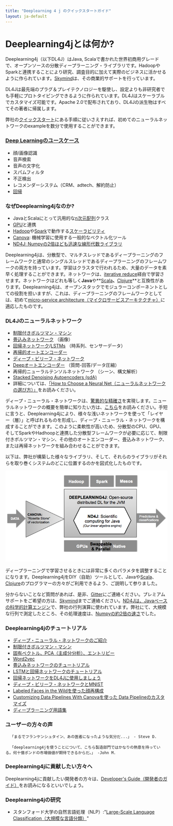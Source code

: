```yaml
---
title: "Deeplearning 4 j のクイックスタートガイド"
layout: ja-default
---
```


# Deeplearning4jとは何か?

Deeplearning4j（以下DL4J）はJava, Scalaで書かれた世界初商用グレードで、オープンソースの分散ディープラーニング・ライブラリです。Hadoopや Sparkと連携することにより研究、調査目的に加えて実際のビジネスに活かせるように作られています。[Skymind](http://skymind.io)は、その商業的サポートを行っています。

DL4Jは最先端のプラグ＆プレイテクノロジーを駆使し、設定よりも非研究者でも手軽にプロトタイピングできるように作られています。DL4Jはスケーラブルでカスタマイズ可能です。Apache 2.0で配布されており、DL4Jの派生物はすべてその著者に帰属します。

弊社の[クイックスタート](./ja-quickstart)にある手順に従いさえすれば、初めてのニューラルネットワークのexampleを数分で使用することができます。

### [Deep Learningのユースケース](./use_cases.html)

* 顔/画像認識
* 音声検索
* 音声の文字化
* スパムフィルタ
* 不正検出 
* レコメンダーシステム（CRM、adtech、解約防止）
* [回帰](./linear-regression.html)

### なぜDeeplearning4jなのか? 

* JavaとScalaにとって汎用的な[n次元配列](http://nd4j.org/)クラス
* [GPU](http://nd4j.org/gpu_native_backends.html)と連携
* [Hadoop](https://github.com/deeplearning4j/deeplearning4j/tree/master/deeplearning4j-scaleout/hadoop-yarn)や[Spark](./gpu_aws.html)で動作する[スケーラビリティ](./spark.html) 
* [Canova](./canova.html): 機械学習に使用する一般的なベクトル化ツール
* [ND4J: Numpyの2倍ほども迅速な線形代数ライブラリ](http://nd4j.org/benchmarking)

Deeplearning4jは、分散型で、マルチスレッドであるディープラーニングのフレームワークと通常のシングルスレッドであるディープラーニングのフレームワークの両方を持っています。学習はクラスタで行われるため、大量のデータを素早く処理することができます。ネットワークは、[iterative reduce](./iterativereduce.html)経由で学習させます。ネットワークはどれも等しく**Java**や**[Scala](http://nd4j.org/scala.html)**、**[Clojure](https://github.com/wildermuthn/d4lj-iris-example-clj/blob/master/src/dl4j_clj_example/core.clj)**と互換性があります。Deeplearning4jは、オープンスタックでモジュラーコンポーネントとしての役割を担いますが、これは、ディープラーニングのフレームワークとしては、初めて[micro-service architecture（マイクロサービスアーキテクチャ）](http://microservices.io/patterns/microservices.html)に適応したものです。

### DL4Jのニューラルネットワーク

* [制限付きボルツマン・マシン](./ja-restrictedboltzmannmachine.html)
* [畳込みネットワーク](./convolutionalnets.html) （画像）
* [回帰ネットワーク](./usingrnns.html)/[LSTMs](./lstm.html) （時系列、センサーデータ）
* [再帰的オートエンコーダー](https://github.com/deeplearning4j/deeplearning4j/blob/master/deeplearning4j-core/src/main/java/org/deeplearning4j/nn/layers/feedforward/autoencoder/recursive/RecursiveAutoEncoder.java)
* [ディープ・ビリーフ・ネットワーク](./deepbeliefnetwork.html)
* [Deepオートエンコーダー](http://deeplearning4j.org/deepautoencoder.html) （質問-回答/データ圧縮）
* 再帰的ニューラルテンソルネットワーク （シーン、構文解析）
* [Stacked Denoising Autoencoders (sdA)](./stackeddenoisingautoencoder.html)
* 詳細については、[「How to Choose a Neural Net（ニューラルネットワークの選び方）」](./neuralnetworktable.html)をお読みください。

ディープ・ニューラル・ネットワークは、[驚異的な精確さ](./accuracy)を実現します。ニューラルネットワークの概要を簡単に知りたい方は、[こちら](./ja-neuralnet-overview)をお読みください。手短に言うと、Deeplearning4jにより、様々な浅いネットワークを使って「レイヤー（層）」と呼ばれるものを形成し、ディープ・ニューラル・ネットワークを構成することができます。このように柔軟性が高いため、分散型のCPU、GPU、そしてSparkやHadhoopと連携した分散型フレームワークが必要に応じて、制限付きボルツマン・マシン、その他のオートエンコーダー、畳込みネットワーク、または再帰ネットワークを組み合わせることができます。 

以下は、弊社が構築した様々なライブラリ、そして、それらのライブラリがそれらを取り巻くシステムのどこに位置するのかを図式化したものです。

![Alt text](./img/schematic_overview.png)

ディープラーニングで学習させるときには非常に多くのパラメタを調整することになります。Deeplearning4jをDIY（自助）ツールとして、Javaや[Scala](https://github.com/deeplearning4j/nd4s)、[Clojure](https://github.com/whilo/clj-nd4j)のプログラマーの方々がご利用できるよう、ご説明して参りました。

分からないことなど質問があれば、是非、[Gitter](https://gitter.im/deeplearning4j/deeplearning4j)にご連絡ください。プレミアムサポートをご希望の方は、[Skymind](http://www.skymind.io/contact/)までご連絡ください。[ND4Jは、Javaベースの科学的計算エンジン](http://nd4j.org/ja-index)で、弊社の行列演算に使われています。弊社にて、大規模な行列で測定したところ、その処理速度は、[Numpyの約2倍の速さ](http://nd4j.org/benchmarking)でした。

### Deeplearning4jのチュートリアル

* [ディープ・ニューラル・ネットワークのご紹介](./ja-neuralnet-overview.html)
* [制限付きボルツマン・マシン](./ja-restrictedboltzmannmachine.html)
* [固有ベクトル、PCA（主成分分析）、エントリピー](./ja-eigenvector.html)
* [Word2vec](./ja-word2vec)
* [畳込みネットワークのチュートリアル](./convolutionalnets.html)
* [LSTMと回帰ネットワークのチュートリアル](./lstm.html)
* [回帰ネットワークをDL4Jに使用しましょう](./usingrnns.html)
* [ディープ・ビリーフ・ネットワークとMNIST](./deepbeliefnetwork)
* [Labeled Faces in the Wildを使った顔再構成](./facial-reconstruction-tutorial.html)
* [Customizing Data Pipelines With Canovaを使った Data Pipelineのカスタマイズ](./image-data-pipeline.html)
* [ディープラーニング用語集](./glossary.html)

### ユーザーの方々の声

      「まるでフランケンシュタイン、あの医者になったような気分だ...」 - Steve D. 
      
      「deeplearning4jを使うことについて、こちら製造部門ではかなりの熱意を持っている。何十億ポンドの市場価値が期待できるからだ。」 -John M.

### Deeplearning4jに貢献したい方々へ

Deeplearning4jに貢献したい開発者の方々は、[Developer's Guide（開発者のガイド）](./devguide.html)をお読みになるといいでしょう。

### Deeplearning4jの研究

* スタンフォード大学の自然言語処理（NLP）:"[Large-Scale Language Classification（大規模な言語分類）](http://nlp.stanford.edu/courses/cs224n/2015/reports/24.pdf)"
